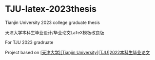 # TJU-latex-2023thesis
Tianjin University 2023 college graduate thesis

天津大学本科生毕业设计/毕业论文LaTeX模板改良版

For TJU 2023 gradruate

Project based on [[天津大学][Tianjin University][TJU]2022本科生毕业论文](https://www.overleaf.com/latex/templates/tian-jin-da-xue-tianjin-university-tju-2022ben-ke-sheng-bi-ye-lun-wen/rrfbkrpsrdkh)
